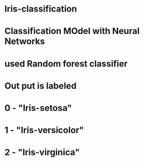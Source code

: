 # Iris-classification
# Classification MOdel with Neural Networks 
# used Random forest classifier
# Out put is labeled 
# 0 - "Iris-setosa"
# 1 - "Iris-versicolor"
# 2 - "Iris-virginica"
